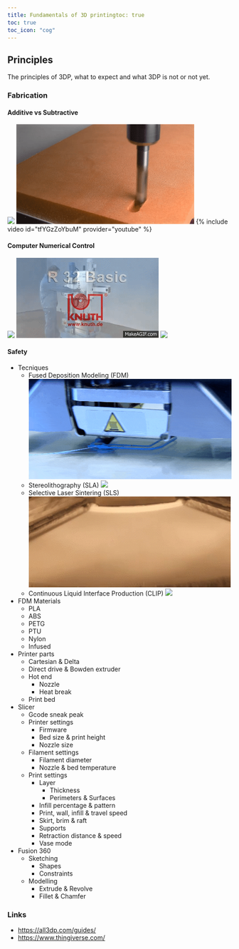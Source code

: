 ```yaml
---
title: Fundamentals of 3D printingtoc: true
toc: true
toc_icon: "cog"
---
```


## Principles

The principles of 3DP, what to expect and what 3DP is not or not yet.

### Fabrication

#### Additive vs Subtractive
![](../assets/additive.gif)
![](../assets/subtractive.gif)
{% include video id="tfYGzZoYbuM" provider="youtube" %}

#### Computer Numerical Control

![](https://upload.wikimedia.org/wikipedia/commons/f/fb/Pantograph_animation.gif)
![](../assets/human.gif)
![](../assets/plotter.gif)

#### Safety

* Tecniques
  * Fused Deposition Modeling (FDM) ![](../assets/fdm.gif)
  * Stereolithography (SLA) ![](../assets/sla.gif)
  * Selective Laser Sintering (SLS) ![](../assets/sls.gif)
  * Continuous Liquid Interface Production (CLIP) ![](../assets/clip.gif)
* FDM Materials
  * PLA
  * ABS
  * PETG
  * PTU
  * Nylon
  * Infused
* Printer parts
  * Cartesian & Delta
  * Direct drive & Bowden extruder
  * Hot end
    * Nozzle
    * Heat break
  * Print bed
* Slicer
  * Gcode sneak peak
  * Printer settings
    * Firmware
    * Bed size & print height
    * Nozzle size
  * Filament settings
    * Filament diameter
    * Nozzle & bed temperature
  * Print settings
    * Layer
      * Thickness
      * Perimeters & Surfaces
    * Infill percentage & pattern
    * Print, wall, infill & travel speed
    * Skirt, brim & raft
    * Supports
    * Retraction distance & speed
    * Vase mode
* Fusion 360
  * Sketching
    * Shapes
    * Constraints
  * Modelling
    * Extrude & Revolve
    * Fillet & Chamfer

### Links

 * https://all3dp.com/guides/
 * https://www.thingiverse.com/
